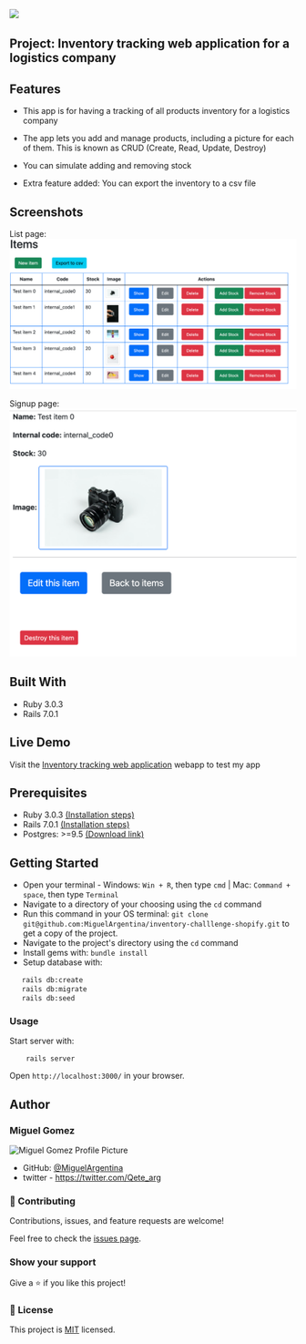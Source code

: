 ![](https://img.shields.io/badge/Shopify-BE--Intern--Challenge-red)

## Project: Inventory tracking web application for a logistics company

## Features

- This app is for having a tracking of all products inventory for a logistics company
- The app lets you add and manage products, including a picture for each of them. This is known as CRUD (Create, Read, Update, Destroy)
- You can simulate adding and removing stock


- Extra feature added: You can export the inventory to a csv file



## Screenshots

List page:
![screenshot of products listing](app/assets/images/scr-sht-0.png "Products listing page screenshot")

Signup page:
![screenshot of a product show page](app/assets/images/scr-sht-1.png "Indivudual product page screenshot")


## Built With

- Ruby 3.0.3
- Rails 7.0.1

## Live Demo

Visit the [Inventory tracking web application](https://tucu-shopify-be-internship.herokuapp.com/) webapp to test my app

## Prerequisites
- Ruby 3.0.3 [(Installation steps)](https://www.ruby-lang.org/en/documentation/installation/) 
- Rails 7.0.1 [(Installation steps)](https://guides.rubyonrails.org/v5.0/getting_started.html#installing-rails)
- Postgres: >=9.5 [(Download link)](https://www.postgresql.org/download/)

## Getting Started

- Open your terminal - Windows: `Win + R`, then type `cmd` | Mac: `Command + space`, then type `Terminal`
- Navigate to a directory of your choosing using the `cd` command
- Run this command in your OS terminal: `git clone git@github.com:MiguelArgentina/inventory-challlenge-shopify.git` to get a copy of the project.
- Navigate to the project's directory using the `cd` command
- Install gems with: `bundle install` 
- Setup database with:

```
   rails db:create
   rails db:migrate
   rails db:seed
```

### Usage

Start server with:

```
    rails server
```

Open `http://localhost:3000/` in your browser.

## Author


### Miguel Gomez

<img width="100" alt="Miguel Gomez Profile Picture" src="https://avatars.githubusercontent.com/u/50305489?s=400&u=2d451ca03611a85431ac4e851ab7a4fc3425bb7d&v=4">


* GitHub: [@MiguelArgentina](https://github.com/MiguelArgentina)
* twitter - https://twitter.com/Qete_arg

### 🤝 Contributing

Contributions, issues, and feature requests are welcome!

Feel free to check the [issues page](https://github.com/MiguelArgentina/inventory-challlenge-shopify/issues).

### Show your support

Give a ⭐️ if you like this project!

### 📝 License

This project is [MIT](LICENSE) licensed.
